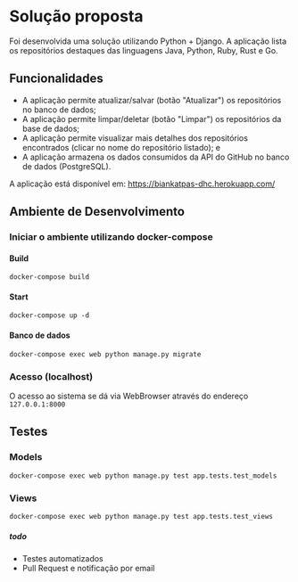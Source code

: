 # Solução proposta

Foi desenvolvida uma solução utilizando Python + Django. A aplicação lista os repositórios destaques das linguagens Java, Python, Ruby, Rust e Go. 

## Funcionalidades

- A aplicação permite atualizar/salvar (botão "Atualizar") os repositórios no banco de dados;
- A aplicação permite limpar/deletar (botão "Limpar") os repositórios da base de dados;
- A aplicação permite visualizar mais detalhes dos repositórios encontrados (clicar no nome do repositório listado); e
- A aplicação armazena os dados consumidos da API do GitHub no banco de dados (PostgreSQL).

A aplicação está disponível em: https://biankatpas-dhc.herokuapp.com/

## Ambiente de Desenvolvimento 

### Iniciar o ambiente utilizando docker-compose

#### Build

`docker-compose build`

#### Start

`docker-compose up -d`

#### Banco de dados
`docker-compose exec web python manage.py migrate`

### Acesso (localhost)

O acesso ao sistema se dá via WebBrowser através do endereço `127.0.0.1:8000`

## Testes

### Models

`docker-compose exec web python manage.py test app.tests.test_models`

### Views

`docker-compose exec web python manage.py test app.tests.test_views`

##### todo
- Testes automatizados
- Pull Request e notificação por email
